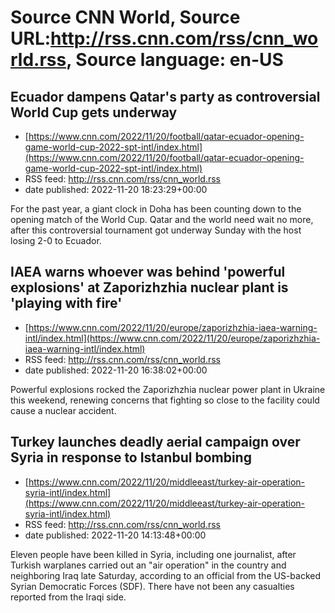 # Source CNN World, Source URL:http://rss.cnn.com/rss/cnn_world.rss, Source language: en-US

## Ecuador dampens Qatar's party as controversial World Cup gets underway
 - [https://www.cnn.com/2022/11/20/football/qatar-ecuador-opening-game-world-cup-2022-spt-intl/index.html](https://www.cnn.com/2022/11/20/football/qatar-ecuador-opening-game-world-cup-2022-spt-intl/index.html)
 - RSS feed: http://rss.cnn.com/rss/cnn_world.rss
 - date published: 2022-11-20 18:23:29+00:00

For the past year, a giant clock in Doha has been counting down to the opening match of the World Cup. Qatar and the world need wait no more, after this controversial tournament got underway Sunday with the host losing 2-0 to Ecuador.

## IAEA warns whoever was behind 'powerful explosions' at Zaporizhzhia nuclear plant is 'playing with fire'
 - [https://www.cnn.com/2022/11/20/europe/zaporizhzhia-iaea-warning-intl/index.html](https://www.cnn.com/2022/11/20/europe/zaporizhzhia-iaea-warning-intl/index.html)
 - RSS feed: http://rss.cnn.com/rss/cnn_world.rss
 - date published: 2022-11-20 16:38:02+00:00

Powerful explosions rocked the Zaporizhzhia nuclear power plant in Ukraine this weekend, renewing concerns that fighting so close to the facility could cause a nuclear accident.

## Turkey launches deadly aerial campaign over Syria in response to Istanbul bombing
 - [https://www.cnn.com/2022/11/20/middleeast/turkey-air-operation-syria-intl/index.html](https://www.cnn.com/2022/11/20/middleeast/turkey-air-operation-syria-intl/index.html)
 - RSS feed: http://rss.cnn.com/rss/cnn_world.rss
 - date published: 2022-11-20 14:13:48+00:00

Eleven people have been killed in Syria, including one journalist, after Turkish warplanes carried out an "air operation" in the country and neighboring Iraq late Saturday, according to an official from the US-backed Syrian Democratic Forces (SDF). There have not been any casualties reported from the Iraqi side.
